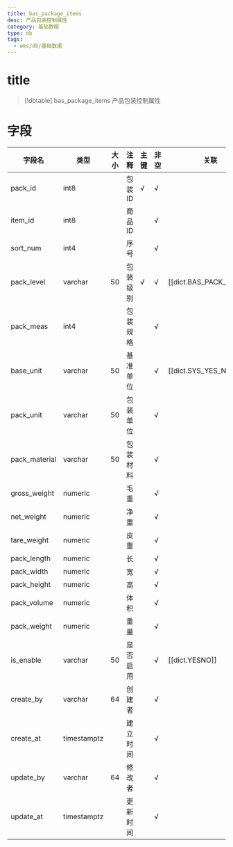 ```yaml
---
title: bas_package_items
desc: 产品包装控制属性
category: 基础数据
type: db
tags:
  - wms/db/基础数据
---
```


# title
>[!dbtable] bas_package_items
> 产品包装控制属性

# 字段
| 字段名 | 类型 | 大小 | 注释 | 主键 | 非空 | 关联 |
| --- | --- | --- | --- | --- | --- | --- |
| pack_id | int8 |  | 包装ID | √ | √ |  |
| item_id | int8 |  | 商品ID |  | √ |  |
| sort_num | int4 |  | 序号 |  | √ |  |
| pack_level | varchar | 50 | 包装级别 | √ | √ | [[dict.BAS_PACK_LEVEL]] |
| pack_meas | int4 |  | 包装规格 |  | √ |  |
| base_unit | varchar | 50 | 基准单位 |  | √ | [[dict.SYS_YES_NO]] |
| pack_unit | varchar | 50 | 包装单位 |  | √ |  |
| pack_material | varchar | 50 | 包装材料 |  | √ |  |
| gross_weight | numeric |  | 毛重 |  | √ |  |
| net_weight | numeric |  | 净重 |  | √ |  |
| tare_weight | numeric |  | 皮重 |  | √ |  |
| pack_length | numeric |  | 长 |  | √ |  |
| pack_width | numeric |  | 宽 |  | √ |  |
| pack_height | numeric |  | 高 |  | √ |  |
| pack_volume | numeric |  | 体积 |  | √ |  |
| pack_weight | numeric |  | 重量 |  | √ |  |
| is_enable | varchar | 50 | 是否启用 |  | √ | [[dict.YESNO]] |
| create_by | varchar | 64 | 创建者 |  | √ |  |
| create_at | timestamptz |  | 建立时间 |  | √ |  |
| update_by | varchar | 64 | 修改者 |  | √ |  |
| update_at | timestamptz |  | 更新时间 |  | √ |  |

